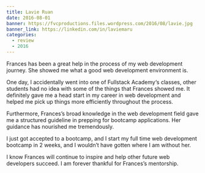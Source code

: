 ```yaml
---
title: Lavie Ruan
date: 2016-08-01
banner: https://fvcproductions.files.wordpress.com/2016/08/lavie.jpg
banner_link: https://linkedin.com/in/laviemaru
categories:
  - review
  - 2016
---
```


Frances has been a great help in the process of my web development journey. She showed me what a good web development environment is.

One day, I accidentally went into one of Fullstack Academy‘s classes, other students had no idea with some of the things that Frances showed me. It definitely gave me a head start in my career in web development and helped me pick up things more efficiently throughout the process.

Furthermore, Frances’s broad knowledge in the web development field gave me a structured guideline in prepping for bootcamp applications. Her guidance has nourished me tremendously.

I just got accepted to a bootcamp, and I start my full time web development bootcamp in 2 weeks, and I wouldn’t have gotten where I am without her.

I know Frances will continue to inspire and help other future web developers succeed. I am forever thankful for Frances’s mentorship.
